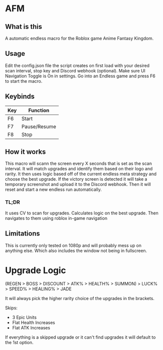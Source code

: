 # AFM

## What is this
 A automatic endless macro for the Roblox game Anime Fantasy Kingdom.

## Usage
 Edit the config.json file the script creates on first load with your desired scan interval, stop key and Discord webhook (optional).
 Make sure UI Navigation Toggle is On in settings.
 Go into an Endless game and press F6 to start the macro.

## Keybinds
| Key | Function     |
|-----|--------------|
| F6  | Start        |
| F7  | Pause/Resume |
| F8  | Stop         |

## How it works
 This macro will scann the screen every X seconds that is set as the scan interval.
 It will match upgrades and identify them based on their logo and rarity.
 It then uses logic based off of the current endless meta strategy and choose the best upgrade.
 If the victory screen is detected it will take a temporary screenshot and upload it to the Discord webhook.
 Then it will reset and start a new endless run automatically.

### TL;DR
 It uses CV to scan for upgrades.
 Calculates logic on the best upgrade.
 Then navigates to them using roblox in-game navigation

## Limitations
 This is currently only tested on 1080p and will probably mess up on anything else.
 Which also includes the window not being in fullscreen.

# Upgrade Logic
 (REGEN > BOSS > DISCOUNT > ATK% > HEALTH% > SUMMON) > LUCK% > SPEED% > HEALING% > JADE

 It will always pick the higher rarity choice of the upgrades in the brackets.
 
 Skips:
 - 3 Epic Units
 - Flat Health Increases
 - Flat ATK Increases

 If everything is a skipped upgrade or it can't find upgrades it will default to the 1st option.
